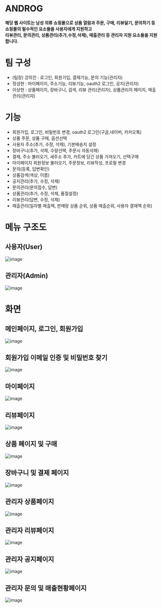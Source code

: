 # ANDROG
**해당 웹 사이트는 남성 의류 쇼핑몰으로 상품 열람과 주문, 구매, 리뷰달기, 문의하기 등 쇼핑몰의 필수적인 요소들을 사용자에게 지원하고**  
**리뷰관리, 문의관리, 상품관리(추가,수정,삭제), 매출관리 등 관리자 지원 요소들을 지원합니다.**

# 팀 구성
- (팀장) 강의진 : 로그인, 회원가입, 결제기능, 문의 기능(관리자)
- 정성현 : 마이페이지, 주소기능, 리뷰기능, oauth2 로그인, 공지(관리자)
- 이상현 : 상품페이지, 장바구니, 검색, 리뷰 관리(관리자), 상품관리자 페이지, 매출관리(관리자)

# 기능
- 회원가입, 로그인, 비밀번호 변경, oauth2 로그인(구글,네이버, 카카오톡)
- 상품 주문, 상품 구매, 옵션선택
- 사용자 주소(추가, 수정, 삭제), 기본배송지 설정
- 장바구니(추가, 삭제, 수량선택, 주문시 자동삭제)
- 결제, 주소 불러오기, 새주소 추가, 카트에 담긴 상품 가져오기, 선택구매
- 마이페이지 회원정보 불러오기, 주문정보, 리뷰작성, 프로필 변경
- 문의(등록, 답변확인)
- 상품검색(색상, 이름)
- 공지관리(추가, 수정, 삭제)
- 문의관리(문의접수, 답변)
- 상품관리(추가, 수정, 삭제, 품절설정)
- 리뷰관리(답변, 수정, 삭제)
- 매출관리(일자별 매출액, 판매랑 상품 순위, 상품 매출순위, 사용자 결재액 순위)

# 메뉴 구조도

## 사용자(User)
![image](https://github.com/KORIT-JKL/androg-portfolio-app/assets/51119920/a0f9676f-18b6-4333-93fe-4f77bd28cc3e)

## 관리자(Admin)
![image](https://github.com/KORIT-JKL/androg-portfolio-app/assets/51119920/6763932e-d5e4-44bf-a889-e50b92fcb6f0)


# 화면

## 메인페이지, 로그인, 회원가입
![image](https://github.com/KORIT-JKL/androg-portfolio-app/assets/51119920/6f7d8df5-ab74-4f7b-8eaa-65fb6c85effa)

## 회원가입 이메일 인증 및 비밀번호 찾기
![image](https://github.com/KORIT-JKL/androg-portfolio-app/assets/51119920/45d284bd-e048-4976-8e41-9242bde4d2f9)

## 마이페이지
![image](https://github.com/KORIT-JKL/androg-portfolio-app/assets/51119920/9d144fa7-571c-457f-be35-a67ee36ff0f4)

## 리뷰페이지
![image](https://github.com/KORIT-JKL/androg-portfolio-app/assets/51119920/b168f0a2-f630-4ff8-9165-0881c7acda15)

## 상품 페이지 및 구매
![image](https://github.com/KORIT-JKL/androg-portfolio-app/assets/51119920/16197ff3-2abe-484c-be2f-687a91034501)

## 장바구니 및 결제 페이지
![image](https://github.com/KORIT-JKL/androg-portfolio-app/assets/51119920/5b1b6830-63d2-434c-8546-d0649c9b39d5)

## 관리자 상품페이지
![image](https://github.com/KORIT-JKL/androg-portfolio-app/assets/51119920/23b8d358-8e19-41be-8b98-b54fa11f9275)

## 관리자 리뷰페이지
![image](https://github.com/KORIT-JKL/androg-portfolio-app/assets/51119920/b2de7049-b827-4cc2-8d13-069a85e854fd)

## 관리자 공지페이지
![image](https://github.com/KORIT-JKL/androg-portfolio-app/assets/51119920/d3bce110-b571-4da9-a045-3483ab03b3b1)

## 관리자 문의 및 매출현황페이지
![image](https://github.com/KORIT-JKL/androg-portfolio-app/assets/51119920/8fef1342-6bed-4ba2-b8b4-89b36334ed0d)

